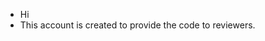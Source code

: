 - Hi
- This account is created to provide the code to reviewers.

<!---
Neurips16722/Neurips16722 is a ✨ special ✨ repository because its `README.md` (this file) appears on your GitHub profile.
You can click the Preview link to take a look at your changes.
--->
